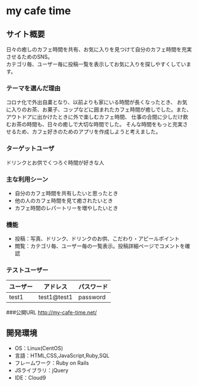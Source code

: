 #  my cafe time

## サイト概要
日々の癒しのカフェ時間を共有、お気に入りを見つけて自分のカフェ時間を充実させるためのSNS。<br>
カテゴリ毎、ユーザー毎に投稿一覧を表示してお気に入りを探しやすくしています。


### テーマを選んだ理由
コロナ化で外出自粛となり、以前よりも家にいる時間が長くなったとき、
お気に入りのお茶、お菓子、コップなどに囲まれたカフェ時間が癒しでした。また、アウトドアに出かけたときに外で楽しむカフェ時間、
仕事の合間に少しだけ飲むお茶の時間も、日々の癒しで大切な時間でした。
そんな時間をもっと充実させるため、カフェ好きのためのアプリを作成しようと考えました。


### ターゲットユーザ
ドリンクとお供でくつろぐ時間が好きな人

### 主な利用シーン
- 自分のカフェ時間を共有したいと思ったとき
- 他の人のカフェ時間を見て癒されたいとき
- カフェ時間のレパートリーを増やしたいとき

### 機能
- 投稿：写真、ドリンク、ドリンクのお供、こだわり・アピールポイント
- 閲覧：カテゴリ毎、ユーザー毎の一覧表示。投稿詳細ページでコメントを確認

### テストユーザー
ユーザー|アドレス|パスワード
---|---|---
test1|test1@test1|password

###公開URL
http://my-cafe-time.net/

## 開発環境
- OS：Linux(CentOS)
- 言語：HTML,CSS,JavaScript,Ruby,SQL
- フレームワーク：Ruby on Rails
- JSライブラリ：jQuery
- IDE：Cloud9